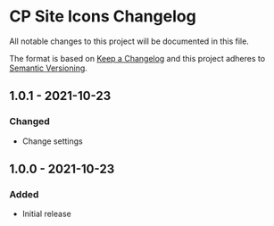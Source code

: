 # CP Site Icons Changelog

All notable changes to this project will be documented in this file.

The format is based on [Keep a Changelog](http://keepachangelog.com/) and this project adheres to [Semantic Versioning](http://semver.org/).


## 1.0.1 - 2021-10-23
### Changed
- Change settings

## 1.0.0 - 2021-10-23
### Added
- Initial release
